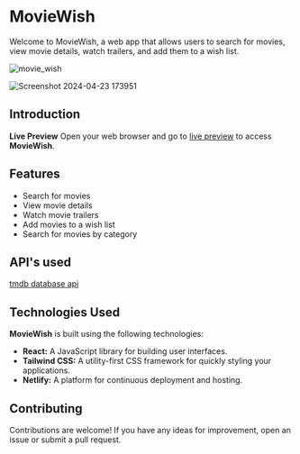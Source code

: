 # MovieWish

Welcome to MovieWish, a web app that allows users to search for movies, view movie details, watch trailers, and add them to a wish list.

![movie_wish](https://github.com/beMimg/movies-app/assets/126000960/e8af0d39-60a6-487d-a7bc-26c20f7803ba)


![Screenshot 2024-04-23 173951](https://github.com/beMimg/movies-app/assets/126000960/99d099a3-258e-4717-bbed-7740db320d24)

## Introduction

**Live Preview**
Open your web browser and go to [live preview](https://friendly-starburst-6e15fd.netlify.app/) to access **MovieWish**.

## Features

- Search for movies
- View movie details
- Watch movie trailers
- Add movies to a wish list
- Search for movies by category

## API's used

[tmdb database api](https://developer.themoviedb.org/reference/intro/getting-started)

## Technologies Used

**MovieWish** is built using the following technologies:

- **React:** A JavaScript library for building user interfaces.
- **Tailwind CSS:** A utility-first CSS framework for quickly styling your applications.
- **Netlify:** A platform for continuous deployment and hosting.

## Contributing

Contributions are welcome! If you have any ideas for improvement, open an issue or submit a pull request.
